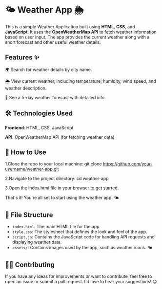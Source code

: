 # 🌤️ Weather App 🌦️
This is a simple Weather Application built using **HTML**, **CSS**, and **JavaScript**. It uses the **OpenWeatherMap API** to fetch weather information based on user input. The app provides the current weather along with a short forecast and other useful weather details.

## Features ✨
🌍 Search for weather details by city name.

🌦️ View current weather, including temperature, humidity, wind speed, and weather description.

📅 See a 5-day weather forecast with detailed info.


## 🛠️ Technologies Used
**Frontend**: HTML, CSS, JavaScript

**API**: OpenWeatherMap API (for fetching weather data)


## 🚀 How to Use
1.Clone the repo to your local machine:
git clone https://github.com/your-username/weather-app.git

2.Navigate to the project directory:
cd weather-app

3.Open the index.html file in your browser to get started.

That's it! You're all set to start using the weather app. 🌤️

## 📁 File Structure

* `index.html`: The main HTML file for the app.
* `style.css`: The stylesheet that defines the look and feel of the app.
* `script.js`: Contains the JavaScript code for handling API requests and displaying weather data.
* `assets/`: Contains images used by the app, such as weather icons. 🌤️

## 🧑‍💻 Contributing
If you have any ideas for improvements or want to contribute, feel free to open an issue or submit a pull request. I'd love to hear your suggestions! 😊
